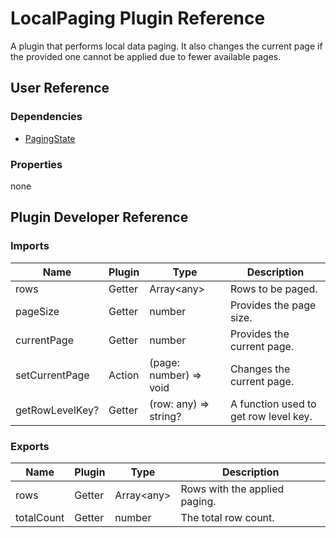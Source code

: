 # LocalPaging Plugin Reference

A plugin that performs local data paging. It also changes the current page if the provided one cannot be applied due to fewer available pages.

## User Reference

### Dependencies

- [PagingState](paging-state.md)

### Properties

none

## Plugin Developer Reference

### Imports

Name | Plugin | Type | Description
-----|--------|------|------------
rows | Getter | Array&lt;any&gt; | Rows to be paged.
pageSize | Getter | number | Provides the page size.
currentPage | Getter | number | Provides the current page.
setCurrentPage | Action | (page: number) => void | Changes the current page.
getRowLevelKey? | Getter | (row: any) => string? | A function used to get row level key.

### Exports

Name | Plugin | Type | Description
-----|--------|------|------------
rows | Getter | Array&lt;any&gt; | Rows with the applied paging.
totalCount | Getter | number | The total row count.
